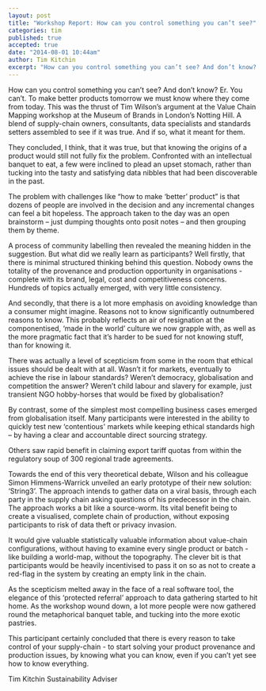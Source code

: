 ```yaml
---
layout: post
title: "Workshop Report: How can you control something you can’t see?"
categories: tim
published: true
accepted: true
date: "2014-08-01 10:44am"
author: Tim Kitchin
excerpt: "How can you control something you can’t see? And don’t know?  Er.  You can’t. To make better products tomorrow we must know where they come from today.  This was the thrust of Tim Wilson’s argument at the Value Chain Mapping workshop at the Museum of Brands in London’s Notting Hill."
---
```


How can you control something you can’t see? And don’t know?  Er.  You can’t.
To make better products tomorrow we must know where they come from today. 
This was the thrust of Tim Wilson’s argument at the Value Chain Mapping workshop at the Museum of Brands in London’s Notting Hill.  A blend of supply-chain owners, consultants, data specialists and standards setters assembled to see if it was true.  And if so, what it meant for them.

They concluded, I think, that it was true, but that knowing the origins of a product would still not fully fix the problem. Confronted with an intellectual banquet to eat, a few were inclined to plead an upset stomach, rather than tucking into the tasty and satisfying data nibbles that had been discoverable in the past.

The problem with challenges like “how to make ‘better’ product” is that dozens of people are involved in the decision and any incremental changes can feel a bit hopeless.   The approach taken to the day was an open brainstorm – just dumping thoughts onto posit notes – and then grouping them by theme.

A process of community labelling then revealed the meaning hidden in the suggestion.
But what did we really learn as participants?  Well firstly, that there is minimal structured thinking behind this question. Nobody owns the totality of the provenance and production opportunity in organisations - complete with its brand, legal, cost and competitiveness concerns.  Hundreds of topics actually emerged, with very little consistency.

And secondly, that there is a lot more emphasis on avoiding knowledge than a consumer might imagine. Reasons not to know significantly outnumbered reasons to know.  This probably reflects an air of resignation at the componentised, ‘made in the world’ culture we now grapple with, as well as the more pragmatic fact that it’s harder to be sued for not knowing stuff, than for knowing it.

There was actually a level of scepticism from some in the room that ethical issues should be dealt with at all.  Wasn’t it for markets, eventually to achieve the rise in labour standards? Weren’t democracy, globalisation and competition the answer?  Weren’t child labour and slavery for example, just transient NGO hobby-horses that would be fixed by globalisation?

By contrast, some of the simplest most compelling business cases emerged from globalisation itself. Many participants were interested in the ability to quickly test new ‘contentious' markets while keeping ethical standards high – by having a clear and accountable direct sourcing strategy.

Others saw rapid benefit in claiming export tariff quotas from within the regulatory soup of 300 regional trade agreements.

Towards the end of this very theoretical debate, Wilson and his colleague Simon Himmens-Warrick unveiled an early prototype of their new solution: ‘String3’.  The approach intends to gather data on a viral basis, through each party in the supply chain asking questions of his predecessor in the chain. The approach works a bit like a source-worm. Its vital benefit being to create a visualised, complete chain of production, without exposing participants to risk of data theft or privacy invasion.

It would give valuable statistically valuable information about value-chain configurations, without having to examine every single product or batch - like building a world-map, without the topography.  The clever bit is that participants would be heavily incentivised to pass it on so as not to create a red-flag in the system by creating an empty link in the chain.

 As the scepticism melted away in the face of a real software tool, the elegance of this ‘protected referral’ approach to data gathering started to hit home.  As the workshop wound down, a lot more people were now gathered round the metaphorical banquet table, and tucking into the more exotic pastries.  

This participant certainly concluded that there is every reason to take control of your supply-chain - to start solving your product provenance and production issues, by knowing what you can know, even if you can’t yet see how to know everything.

Tim Kitchin
Sustainability Adviser